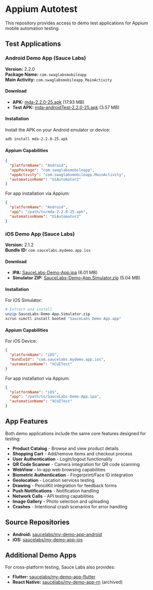 # Appium Autotest

This repository provides access to demo test applications for Appium mobile automation testing.

## Test Applications

### Android Demo App (Sauce Labs)

**Version:** 2.2.0  
**Package Name:** `com.swaglabsmobileapp`  
**Main Activity:** `com.swaglabsmobileapp.MainActivity`

#### Download
- **APK:** [mda-2.2.0-25.apk](https://github.com/saucelabs/my-demo-app-android/releases/download/2.2.0/mda-2.2.0-25.apk) (17.93 MB)
- **Test APK:** [mda-androidTest-2.2.0-25.apk](https://github.com/saucelabs/my-demo-app-android/releases/download/2.2.0/mda-androidTest-2.2.0-25.apk) (3.57 MB)

#### Installation
Install the APK on your Android emulator or device:
```bash
adb install mda-2.2.0-25.apk
```

#### Appium Capabilities
```json
{
  "platformName": "Android",
  "appPackage": "com.swaglabsmobileapp",
  "appActivity": "com.swaglabsmobileapp.MainActivity",
  "automationName": "UiAutomator2"
}
```

For app installation via Appium:
```json
{
  "platformName": "Android",
  "app": "/path/to/mda-2.2.0-25.apk",
  "automationName": "UiAutomator2"
}
```

### iOS Demo App (Sauce Labs)

**Version:** 2.1.2  
**Bundle ID:** `com.saucelabs.mydemo.app.ios`

#### Download
- **IPA:** [SauceLabs-Demo-App.ipa](https://github.com/saucelabs/my-demo-app-ios/releases/download/2.1.2/SauceLabs-Demo-App.ipa) (6.01 MB)
- **Simulator ZIP:** [SauceLabs-Demo-App.Simulator.zip](https://github.com/saucelabs/my-demo-app-ios/releases/download/2.1.2/SauceLabs-Demo-App.Simulator.zip) (5.04 MB)

#### Installation
For iOS Simulator:
```bash
# Extract and install
unzip SauceLabs-Demo-App.Simulator.zip
xcrun simctl install booted "SauceLabs Demo App.app"
```

#### Appium Capabilities
For iOS Device:
```json
{
  "platformName": "iOS",
  "bundleId": "com.saucelabs.mydemo.app.ios",
  "automationName": "XCUITest"
}
```

For app installation via Appium:
```json
{
  "platformName": "iOS",
  "app": "/path/to/SauceLabs-Demo-App.ipa",
  "automationName": "XCUITest"
}
```

## App Features

Both demo applications include the same core features designed for testing:

- **Product Catalog** - Browse and view product details
- **Shopping Cart** - Add/remove items and checkout process
- **User Authentication** - Login/logout functionality
- **QR Code Scanner** - Camera integration for QR code scanning
- **WebView** - In-app web browsing capabilities
- **Biometric Authentication** - Fingerprint/Face ID integration
- **Geolocation** - Location services testing
- **Drawing** - PencilKit integration for feedback forms
- **Push Notifications** - Notification handling
- **Network Calls** - API testing capabilities
- **Image Gallery** - Photo selection and uploading
- **Crashes** - Intentional crash scenarios for error handling

## Source Repositories

- **Android:** [saucelabs/my-demo-app-android](https://github.com/saucelabs/my-demo-app-android)
- **iOS:** [saucelabs/my-demo-app-ios](https://github.com/saucelabs/my-demo-app-ios)

## Additional Demo Apps

For cross-platform testing, Sauce Labs also provides:
- **Flutter:** [saucelabs/my-demo-app-flutter](https://github.com/saucelabs/my-demo-app-flutter)
- **React Native:** [saucelabs/my-demo-app-rn](https://github.com/saucelabs/my-demo-app-rn) (archived)